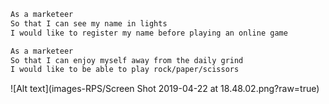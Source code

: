 

```sh
As a marketeer
So that I can see my name in lights
I would like to register my name before playing an online game

As a marketeer
So that I can enjoy myself away from the daily grind
I would like to be able to play rock/paper/scissors
```

![Alt text](images-RPS/Screen Shot 2019-04-22 at 18.48.02.png?raw=true)
